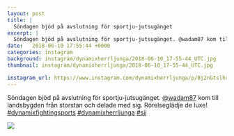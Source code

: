 ```yaml
---
layout: post
title: |
  Söndagen bjöd på avslutning för sportju-jutsugänget
excerpt: |
  Söndagen bjöd på avslutning för sportju-jutsugänget. @wadam87 kom till landsbygden från storstan och delade med sig. Rörelseglädje de luxe!   
date:   2018-06-10 17:55:44 +0000
categories: instagram
background: instagram/dynamixherrljunga/2018-06-10_17-55-44_UTC.jpg
thumbnail: instagram/dynamixherrljunga/2018-06-10_17-55-44_UTC.jpg

instagram_url: https://www.instagram.com/dynamixherrljunga/p/Bj2nGtslhrs
---
```

Söndagen bjöd på avslutning för sportju-jutsugänget. [@wadam87](https://www.instagram.com/wadam87/) kom till landsbygden från storstan och delade med sig. Rörelseglädje de luxe! [#dynamixfightingsports](https://www.instagram.com/explore/tags/dynamixfightingsports/) [#dynamixherrljunga](https://www.instagram.com/explore/tags/dynamixherrljunga/) [#sjj](https://www.instagram.com/explore/tags/sjj/)



<img src='{{ site.baseurl }}/instagram/dynamixherrljunga/2018-06-10_17-55-44_UTC.jpg' class='img-fluid' />

